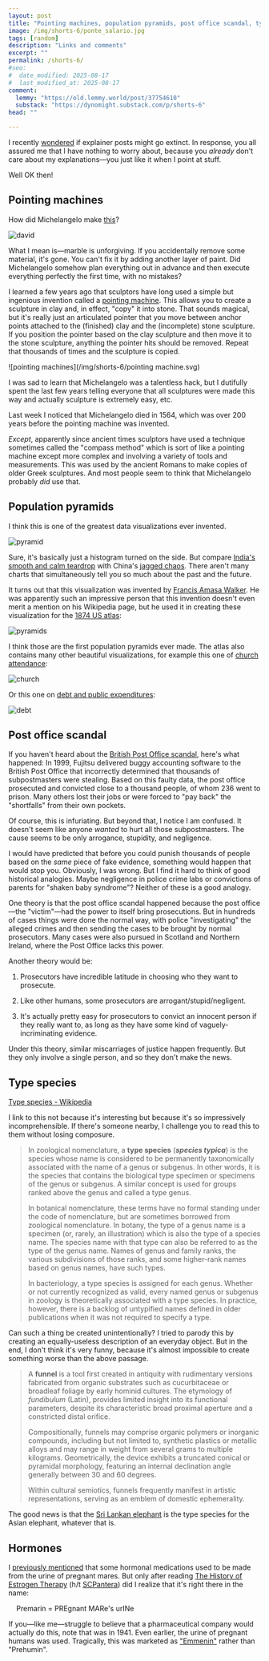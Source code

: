 ```yaml
---
layout: post
title: "Pointing machines, population pyramids, post office scandal, type species, and horse urine"
image: /img/shorts-6/ponte_salario.jpg
tags: [random]
description: "Links and comments"
excerpt: ""
permalink: /shorts-6/
#seo:
#  date_modified: 2025-08-17
#  last_modified_at: 2025-08-17
comment:
  lemmy: "https://old.lemmy.world/post/37754610"
  substack: "https://dynomight.substack.com/p/shorts-6"
head: ""

---
```


I recently [wondered](https://dynomight.net/explainers/) if explainer posts might go extinct. In response, you all assured me that I have nothing to worry about, because you *already* don't care about my explanations—you just like it when I point at stuff.

Well OK then!

## Pointing machines

How did Michelangelo make [this](https://en.wikipedia.org/wiki/David_(Michelangelo))?

![david](/img/shorts-6/david.jpg)

What I mean is—marble is unforgiving. If you accidentally remove some material, it's gone. You can't fix it by adding another layer of paint. Did Michelangelo somehow plan everything out in advance and then execute everything perfectly the first time, with no mistakes?

I learned a few years ago that sculptors have long used a simple but ingenious invention called a [pointing machine](https://en.wikipedia.org/wiki/Pointing_machine). This allows you to create a sculpture in clay and, in effect, "copy" it into stone. That sounds magical, but it's really just an articulated pointer that you move between anchor points attached to the (finished) clay and the (incomplete) stone sculpture. If you position the pointer based on the clay sculpture and then move it to the stone sculpture, anything the pointer hits should be removed. Repeat that thousands of times and the sculpture is copied.

![pointing machines](/img/shorts-6/pointing machine.svg)

I was sad to learn that Michelangelo was a talentless hack, but I dutifully spent the last few years telling everyone that all sculptures were made this way and actually sculpture is extremely easy, etc.

Last week I noticed that Michelangelo died in 1564, which was over 200 years before the pointing machine was invented.

*Except*, apparently since ancient times sculptors have used a technique sometimes called the "compass method" which is sort of like a pointing machine except more complex and involving a variety of tools and measurements. This was used by the ancient Romans to make copies of older Greek sculptures. And most people seem to think that Michelangelo probably *did* use that.

## Population pyramids

I think this is one of the greatest data visualizations ever invented.

![pyramid](/img/shorts-6/pyramid.png)

Sure, it's basically just a histogram turned on the side. But compare [India's smooth and calm teardrop](https://en.wikipedia.org/wiki/Demographics_of_India) with China's [jagged chaos](https://en.wikipedia.org/wiki/Demographics_of_China). There aren't many charts that simultaneously tell you so much about the past and the future.

It turns out that this visualization was invented by [Francis Amasa Walker](https://en.wikipedia.org/wiki/Francis_Amasa_Walker). He was apparently such an impressive person that this invention doesn't even merit a mention on his Wikipedia page, but he used it in creating these visualization for the [1874 US atlas](https://www.loc.gov/resource/g3701gm.gct00297/?sp=93&r=-0.689,0.131,2.379,1.534,0):

![pyramids](/img/shorts-6/pyramids.jpg)

I think those are the first population pyramids ever made. The atlas also contains many other beautiful visualizations, for example this one of [church attendance](https://www.loc.gov/resource/g3701gm.gct00297/?sp=76&st=image&r=-0.324,0.4,1.547,0.998,0):

![church](/img/shorts-6/church.jpg)

Or this one on [debt and public expenditures](https://www.loc.gov/resource/g3701gm.gct00297/?sp=81&r=-0.073,-0.018,1.183,0.763,0):

![debt](/img/shorts-6/debt.jpg)

## Post office scandal

If you haven't heard about the [British Post Office scandal](https://en.wikipedia.org/wiki/British_Post_Office_scandal), here's what happened: In 1999, Fujitsu delivered buggy accounting software to the British Post Office that incorrectly determined that thousands of subpostmasters were stealing. Based on this faulty data, the post office prosecuted and convicted close to a thousand people, of whom 236 went to prison. Many others lost their jobs or were forced to "pay back" the "shortfalls" from their own pockets.

Of course, this is infuriating. But beyond that, I notice I am confused. It doesn't seem like anyone *wanted* to hurt all those subpostmasters. The cause seems to be only arrogance, stupidity, and negligence.

I would have predicted that before you could punish thousands of people based on the *same* piece of fake evidence, something would happen that would stop you. Obviously, I was wrong. But I find it hard to think of good historical analogies. Maybe negligence in police crime labs or convictions of parents for "shaken baby syndrome"? Neither of these is a good analogy.

One theory is that the post office scandal happened because the post office—the "victim"—had the power to itself bring prosecutions. But in hundreds of cases things were done the normal way, with police "investigating" the alleged crimes and then sending the cases to be brought by normal prosecutors. Many cases were also pursued in Scotland and Northern Ireland, where the Post Office lacks this power.

Another theory would be:

1. Prosecutors have incredible latitude in choosing who they want to prosecute.

2. Like other humans, some prosecutors are arrogant/stupid/negligent.

3. It's actually pretty easy for prosecutors to convict an innocent person if they really want to, as long as they have some kind of vaguely-incriminating evidence.

Under this theory, similar miscarriages of justice happen frequently. But they only involve a single person, and so they don't make the news.

## Type species

[Type species - Wikipedia](https://en.wikipedia.org/wiki/Type_species)

I link to this not because it's interesting but because it's so impressively incomprehensible. If there's someone nearby, I challenge you to read this to them without losing composure.

> In zoological nomenclature, a **type species** (_**species typica**_) is the species whose name is considered to be permanently taxonomically associated with the name of a genus or subgenus. In other words, it is the species that contains the biological type specimen or specimens of the genus or subgenus. A similar concept is used for groups ranked above the genus and called a type genus.
> 
> In botanical nomenclature, these terms have no formal standing under the code of nomenclature, but are sometimes borrowed from zoological nomenclature. In botany, the type of a genus name is a specimen (or, rarely, an illustration) which is also the type of a species name. The species name with that type can also be referred to as the type of the genus name. Names of genus and family ranks, the various subdivisions of those ranks, and some higher-rank names based on genus names, have such types.
> 
> In bacteriology, a type species is assigned for each genus. Whether or not currently recognized as valid, every named genus or subgenus in zoology is theoretically associated with a type species. In practice, however, there is a backlog of untypified names defined in older publications when it was not required to specify a type.

Can such a thing be created unintentionally? I tried to parody this by creating an equally-useless description of an everyday object. But in the end, I don't think it's very funny, because it's almost impossible to create something worse than the above passage.

> A **funnel** is a tool first created in antiquity with rudimentary versions fabricated from organic substrates such as cucurbitaceae or broadleaf foliage by early hominid cultures. The etymology of _fundibulum_ (Latin), provides limited insight into its functional parameters, despite its characteristic broad proximal aperture and a constricted distal orifice. 
> 
> Compositionally, funnels may comprise organic polymers or inorganic compounds, including but not limited to, synthetic plastics or metallic alloys and may range in weight from several grams to multiple kilograms. Geometrically, the device exhibits a truncated conical or pyramidal morphology, featuring an internal declination angle generally between 30 and 60 degrees.
> 
> Within cultural semiotics, funnels frequently manifest in artistic representations, serving as an emblem of domestic ephemerality.

The good news is that the [Sri Lankan elephant](https://en.wikipedia.org/wiki/Sri_Lankan_elephant) is the type species for the Asian elephant, whatever that is.

## Hormones

I [previously mentioned](https://dynomight.net/links-3/) that some hormonal medications used to be made from the urine of pregnant mares. But only after reading [The History of Estrogen Therapy](https://pmc.ncbi.nlm.nih.gov/articles/PMC7334883/) (h/t [SCPantera](https://scpantera.substack.com)) did I realize that it's right there in the name:
  
&nbsp;&nbsp;&nbsp; Premarin = PREgnant MARe's urINe

If you—like me—struggle to believe that a pharmaceutical company would actually do this, note that was in 1941. Even earlier, the urine of pregnant humans was used. Tragically, this was marketed as ["Emmenin"](https://en.wikipedia.org/wiki/Conjugated_estriol) rather than "Prehumin".

